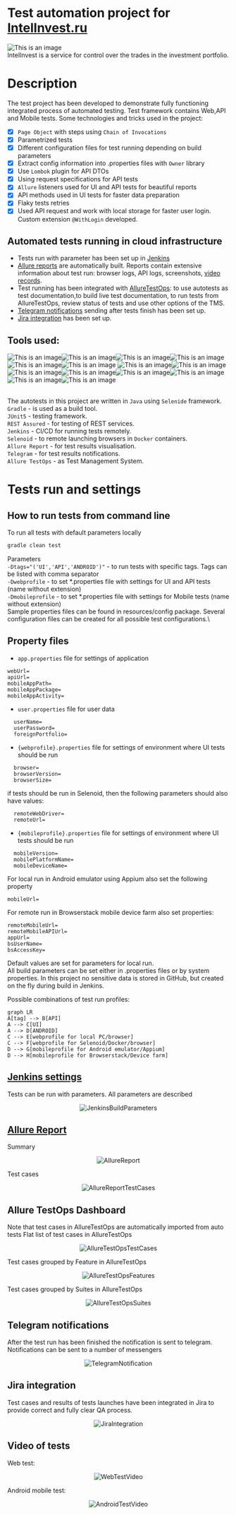 # Test automation project for [IntelInvest.ru](https://intelinvest.ru)
![This is an image](/readmeresources/icons/index_logo.png)\
IntelInvest is a service for control over the trades in the investment portfolio. 

# <a name="Description">Description</a>

The test project has been developed to demonstrate fully functioning integrated process of automated testing.
Test framework contains Web,API and Mobile tests.
Some technologies and tricks used in the project:

- [x] `Page Object` with steps using `Chain of Invocations`
- [x] Parametrized tests
- [x] Different configuration files for test running depending on build parameters
- [x] Extract config information into .properties files with `Owner` library
- [x] Use `Lombok` plugin for API DTOs
- [x] Using request specifications for API tests
- [x] `Allure` listeners used for UI and API tests for beautiful reports
- [x] API methods used in UI tests for faster data preparation
- [x] Flaky tests retries
- [x] Used API request and work with local storage for faster user login.
  Custom extension `@WithLogin` developed.

## <a>Automated tests running in cloud infrastructure</a>
- Tests run with parameter has been set up in [Jenkins](#HowToRunInJenkins)
- [Allure reports](#Allure) are automatically built. Reports contain extensive information about test run:
  browser logs, API logs, screenshots, [video records](#Video).
- Test running has been integrated with [AllureTestOps](#AllureTestOps): to use autotests as test documentation,to build live test documentation,
  to run tests from AllureTestOps, review status of tests and use other options of the TMS.
- [Telegram notifications](#TelegramNotifications) sending after tests finish has been set up.
- [Jira integration](#Jira) has been set up.

## Tools used:
![This is an image](/readmeresources/icons/Java.png)![This is an image](/readmeresources/icons/Gradle.png)![This is an image](/readmeresources/icons/Intelij_IDEA.png)![This is an image](/readmeresources/icons/Selenide.png)![This is an image](/readmeresources/icons/Rest-Assured.png)![This is an image](/readmeresources/icons/appium.png) ![This is an image](/readmeresources/icons/androidstudio.png)![This is an image](/readmeresources/icons/Selenoid.png)![This is an image](/readmeresources/icons/JUnit5.png)![This is an image](/readmeresources/icons/Jenkins.png)![This is an image](/readmeresources/icons/Allure_Report.png)![This is an image](/readmeresources/icons/AllureTestOps.png)![This is an image](/readmeresources/icons/Telegram.png)![This is an image](/readmeresources/icons/Jira.png)</br></br>

The autotests in this project are written in `Java` using `Selenide` framework.\
`Gradle` - is used as a build tool.  \
`JUnit5` - testing framework.\
`REST Assured` - for testing of REST services.\
`Jenkins` - CI/CD for running tests remotely.\
`Selenoid` - to remote launching browsers in `Docker` containers.\
`Allure Report` - for test results visualisation.\
`Telegram` - for test results notifications.\
`Allure TestOps` - as Test Management System.

# <a name="HowToRun">Tests run and settings</a>

## <a name="HowToRunCommandLine">How to run tests from command line</a>
To run all tests with default parameters locally
```bash
gradle clean test
```

Parameters\
`-Dtags="('UI','API','ANDROID')"` - to run tests with specific tags. Tags can be listed with comma separator\
`-Dwebprofile` - to set *.properties file with settings for UI and API tests (name without extension)\
`-Dmobileprofile` - to set *.properties file with settings for Mobile tests (name without extension)\
Sample properties files can be found in resources/config package. Several configuration files can be created for all 
possible test configurations.\

## <a name="PropertyFiles">Property files</a>

- `app.properties` file for settings of application
```properties
webUrl=
apiUrl=
mobileAppPath=
mobileAppPackage=
mobileAppActivity=
```
- `user.properties` file for user data
```properties
  userName=
  userPassword=
  foreignPortfolio=
```
- `{webprofile}.properties` file for settings of environment where UI tests should be run
```properties
  browser=
  browserVersion= 
  browserSize= 
```
if tests should be run in Selenoid, then the following parameters should also have values:
```properties
  remoteWebDriver= 
  remoteUrl=
```
- `{mobileprofile}.properties` file for settings of environment where UI tests should be run
```properties
  mobileVersion=
  mobilePlatformName=
  mobileDeviceName=
```
For local run in Android emulator using Appium also set the following property
```properties
mobileUrl=
```
For remote run in Browserstack mobile device farm also set properties:
```properties
remoteMobileUrl=
remoteMobileAPIUrl=
appUrl=
bsUserName=
bsAccessKey=
```
Default values are set for parameters for local run.\
All build parameters can be set either in .properties files or by system properties. 
In this project no sensitive data is stored in GitHub, but created on the fly during build in Jenkins.

Possible combinations of test run profiles:
```mermaid
graph LR
A[tag] --> B[API]
A --> C[UI]
A --> D[ANDROID]
C --> E[webprofile for local PC/browser]
C --> F[webprofile for Selenoid/Docker/browser]
D --> G[mobileprofile for Android emulator/Appium]
D --> H[mobileprofile for Browserstack/Device farm]
```

## <a name="HowToRunInJenkins" href="https://jenkins.autotests.cloud/job/C19_barvinok61_diplom_project/">Jenkins settings</a>
Tests can be run with parameters. All parameters are described
<p  align="center">
<img src="readmeresources/screenshots/Jenkins_screen_parameters.png" alt="JenkinsBuildParameters">
</p>

## <a name="Allure" href="https://jenkins.autotests.cloud/job/C19_barvinok61_diplom_project/67/allure/">Allure Report</a>
Summary
<p  align="center">
<img src="readmeresources/screenshots/Allure_Report_Summary.png" alt="AllureReport">
</p>
Test cases
<p  align="center">
<img src="readmeresources/screenshots/Allure_Report_TestCases.png" alt="AllureReportTestCases">
</p>

## <a name="AllureTestOps">Allure TestOps Dashboard</a>
Note that test cases in AllureTestOps are automatically imported from auto tests
Flat list of test cases in AllureTestOps
<p  align="center">
<img src="readmeresources/screenshots/ATO_testcases.png" alt="AllureTestOpsTestCases">
</p>

Test cases grouped by Feature in AllureTestOps
<p  align="center">
<img src="readmeresources/screenshots/ATO_features.png" alt="AllureTestOpsFeatures">
</p>

Test cases grouped by Suites in AllureTestOps
<p  align="center">
<img src="readmeresources/screenshots/ATO_testsuites.png" alt="AllureTestOpsSuites">
</p>

## <a name="TelegramNotifications">Telegram notifications</a>
After the test run has been finished the notification is sent to telegram. Notifications can be sent to a number of messengers
<p  align="center">
<img src="readmeresources/screenshots/telegram_notification.png" alt="TelegramNotification" >
</p>


## <a name="Jira">Jira integration</a>
Test cases and results of tests launches have been integrated in Jira to provide correct and fully clear QA process.
<p  align="center">
<img src="readmeresources/screenshots/Jira_integration.png" alt="JiraIntegration" >
</p>


## <a name="Video">Video of tests</a>
Web test:
<p align="center">
  <img src="readmeresources/video/video_selenoid.gif" alt="WebTestVideo">
</p>

Android mobile test:
<p align="center">
  <img src="readmeresources/video/video_browserstack.gif" alt="AndroidTestVideo">
</p>
